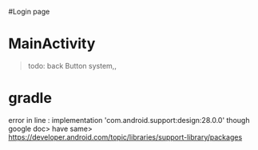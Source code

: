 #Login page

# MainActivity


> todo:  back Button system,,

# gradle
error in line :      implementation 'com.android.support:design:28.0.0'
     though google doc> have same> https://developer.android.com/topic/libraries/support-library/packages


